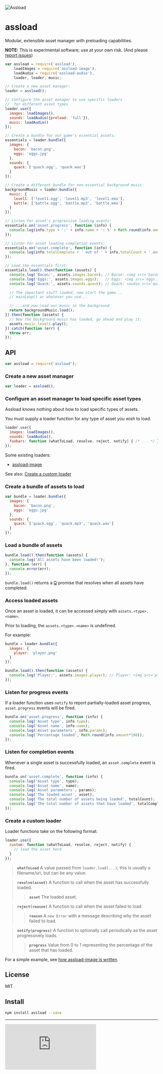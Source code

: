 ![Assload](http://i.imgur.com/9DCd9dD.jpg)

# assload

Modular, extensible asset manager with preloading capabilities.

**NOTE:** This is experimental software; use at your own risk. (And please [report issues](http://github.com/gitsubio/assload/issues))

```js
var assload = require('assload'),
    loadImages = require('assload-image'),
    loadAudio = require('assload-audio'),
    loader, loader, music;

// Create a new asset manager:
loader = assload();

// Configure the asset manager to use specific loaders
//  for different asset types
loader.use({
  images: loadImages(),
  sounds: loadAudio({preload: 'full'}),
  music: loadAudio()
});

// Create a bundle for our game's essential assets:
essentials = loader.bundle({
  images: {
    bacon: 'bacon.png',
    eggs: 'eggs.jpg'
  },
  sounds: {
    quack: ['quack.ogg', 'quack.wav']
  }
});

// Create a different bundle for non-essential background music:
backgroundMusic = loader.bundle({
  music: {
    level1: ['level1.ogg', 'level1.mp3', 'level1.m4a'],
    battle: ['battle.ogg', 'battle.mp3', 'battle.m4a']
  }
});

// Listen for asset's progressive loading events:
essentials.on('asset.progress', function (info) {
  console.log(info.type + ':' + info.name + ': %' + Math.round(info.amount*100));
});

// Listen for asset loading completion events:
essentials.on('asset.complete', function (info) {
  console.log(info.totalComplete + ' out of ' + info.totalCount + ' assets loaded');
});

// Load the essentials first:
essentials.load().then(function (assets) {
  console.log('Bacon:', assets.images.bacon); // Bacon: <img src='bacon.png' />
  console.log('Eggs:', assets.images.eggs);   // Eggs: <img src='eggs.jpg' />
  console.log('Quack:', assets.sounds.quack); // Quack: <audio src='quack.ogg' />

  // The important stuff loaded, now start the game...
  // mainLoop() or whatever you use...

  // ...and now load our music in the background
  return backgroundMusic.load();
}).then(function (assets) {
  // Now the background music has loaded, go ahead and play it:
  assets.music.level1.play();
}).catch(function (err) {
  throw err;
});
```

## API

```js
var assload = require('assload');
```

### Create a new asset manager

```js
var loader = assload();
```

### Configure an asset manager to load specific asset types

Assload knows nothing about how to load specific types of assets.

You must supply a loader function for any type of asset you wish to load.

```js
loader.use({
  images: loadImages(),
  sounds: loadAudio(),
  foobars: function (whatToLoad, resolve, reject, notify) { /* ... */ }
});
```

Some existing loaders:

- [assload-image](http://github.com/gitsubio/assload-image)

See also: [Create a custom loader](#create-a-custom-loader)

### Create a bundle of assets to load

```js
var bundle = loader.bundle({
  images: {
    bacon: 'bacon.png',
    eggs: 'eggs.jpg'
  },
  sounds: {
    quack: ['quack.ogg', 'quack.mp3', 'quack.wav']
  }
});
```

### Load a bundle of assets

```js
bundle.load().then(function (assets) {
  console.log('All assets have been loaded!');
}, function (err) {
  console.error(err);
});
```

`bundle.load()` returns a [Q](https://github.com/kriskowal/q) promise that
resolves when all assets have completed.

### Access loaded assets

Once an asset is loaded, it can be accessed simply with `assets.<type>.<name>`.

Prior to loading, the `assets.<type>.<name>` is undefined.

For example:

```js
bundle = loader.bundle({
  images: {
    player: 'player.png'
  }
});

bundle.load().then(function (assets) {
  console.log('Player:', assets.images.player); // Player: <img src='player.png' />
});
```

### Listen for progress events

If a loader function uses `notify` to report partially-loaded asset progress,
`asset.progress` events will be fired.

```js
bundle.on('asset.progress', function (info) {
  console.log('Asset type', info.type);
  console.log('Asset name', info.name);
  console.log('Asset parameters', info.params);
  console.log('Percentage loaded', Math.round(info.amount*100));
});
```

### Listen for completion events

Whenever a single asset is successfully loaded, an `asset.complete` event is fired.

```js
bundle.on('asset.complete', function (info) {
  console.log('Asset type', type);
  console.log('Asset name', name);
  console.log('Asset parameters', params);
  console.log('The loaded asset', asset);
  console.log('The total number of assets being loaded', totalCount);
  console.log('The total number of assets that have loaded', totalComplete);
});
```

### Create a custom loader <a name='create-a-custom-loader' />

Loader functions take on the following format:

```js
loader.use({
  custom: function (whatToLoad, resolve, reject, notify) {
    // load the asset here
  }
});
```

> **`whatToLoad`**
> A value passed from `loader.load(...)`; this is usually a filename/uri, but can be any value.

> **`resolve(asset)`**
> A function to call when the asset has successfully loaded.
>
> > **`asset`**
> > The loaded asset.

> **`reject(reason)`**
> A function to call when the asset failed to load.
>
> > **`reason`**
> > A `new Error` with a message describing why the asset failed to load.

> **`notify(progress)`**
> A function to optionally call periodically as the asset progressively loads.
> 
> > **`progress`**
> > Value from 0 to 1 representing the percentage of the asset that has loaded.

For a simple example, see [how assload-image is written](https://github.com/gitsubio/assload-image/blob/master/index.coffee).

## License

MIT

## Install

```bash
npm install assload --save
```

----

[![Analytics](https://ga-beacon.appspot.com/UA-33247419-2/assload/README.md)](https://github.com/igrigorik/ga-beacon)
